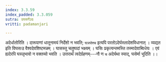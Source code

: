 ```yaml
---
index: 3.3.59
index_padded: 3.3.059
sutra: उपसर्गेऽदः
vritti: padamanjari

---
```

अदेर्धातोरिति । दारूपाणां धातूनामयं निर्देशो न भवति; `घञपोश्च` इत्यपि परतोऽदेर्घस्लादेशविधानात् । व्यद्यत इति विघसःउ वैश्वदेवशिष्टमन्नम् ।
घासस्तु चतुष्पदां भक्ष्यम् । घसिः प्रकृत्यन्तमस्ति तस्मादेवाब्विधेयः । एवं ह्यदेरपि घस्लृभावो न वक्तव्यो भवति । उत्तरार्थं त्वदेर्ग्रहणम्---नौ ण `च` अदेर्यथा स्याद्, घसेर्मा भूदिति ।।